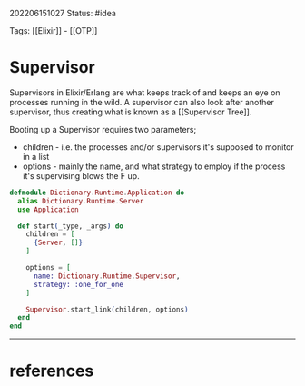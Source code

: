 202206151027
Status: #idea

Tags: [[Elixir]] - [[OTP]]

# Supervisor

Supervisors in Elixir/Erlang are what keeps track of and keeps an eye on processes running in the wild. A supervisor can also look after another supervisor, thus creating what is known as a [[Supervisor Tree]].

Booting up a Supervisor requires two parameters; 

- children - i.e. the processes and/or supervisors it's supposed to monitor in a list
- options - mainly the name, and what strategy to employ if the process it's supervising blows the F up.

```elixir
defmodule Dictionary.Runtime.Application do
  alias Dictionary.Runtime.Server
  use Application

  def start(_type, _args) do
    children = [
      {Server, []}
    ]

    options = [
      name: Dictionary.Runtime.Supervisor,
      strategy: :one_for_one
    ]

    Supervisor.start_link(children, options)
  end
end

```

---
# references
